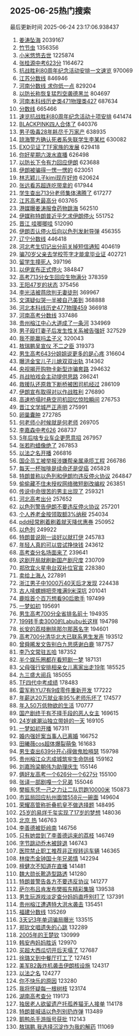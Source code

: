 ## 2025-06-25热门搜索 
最后更新时间 2025-06-24 23:17:06.938437 
1. [姜涛坠海](https://s.weibo.com/weibo?q=%E5%A7%9C%E6%B6%9B%E5%9D%A0%E6%B5%B7&t=31&band_rank=1&Refer=top) 2039167
1. [竹节虫](https://s.weibo.com/weibo?q=%E7%AB%B9%E8%8A%82%E8%99%AB&t=31&band_rank=1&Refer=top) 1356356
1. [小米悠悠去世](https://s.weibo.com/weibo?q=%E5%B0%8F%E7%B1%B3%E6%82%A0%E6%82%A0%E5%8E%BB%E4%B8%96&t=31&band_rank=2&Refer=top) 1225874
1. [张桂源中考623分](https://s.weibo.com/weibo?q=%23%E5%BC%A0%E6%A1%82%E6%BA%90%E4%B8%AD%E8%80%83623%E5%88%86%23&t=31&band_rank=1&Refer=top) 1164672
1. [抗战胜利80周年纪念活动安排一文速览](https://s.weibo.com/weibo?q=%23%E6%8A%97%E6%88%98%E8%83%9C%E5%88%A980%E5%91%A8%E5%B9%B4%E7%BA%AA%E5%BF%B5%E6%B4%BB%E5%8A%A8%E5%AE%89%E6%8E%92%E4%B8%80%E6%96%87%E9%80%9F%E8%A7%88%23&t=31&band_rank=3&Refer=top) 970069
1. [江苏分数线](https://s.weibo.com/weibo?q=%E6%B1%9F%E8%8B%8F%E5%88%86%E6%95%B0%E7%BA%BF&t=31&band_rank=4&Refer=top) 846946
1. [河南分数线 求你低一点](https://s.weibo.com/weibo?q=%E6%B2%B3%E5%8D%97%E5%88%86%E6%95%B0%E7%BA%BF%20%E6%B1%82%E4%BD%A0%E4%BD%8E%E4%B8%80%E7%82%B9&t=31&band_rank=2&Refer=top) 829204
1. [以防长称恢复猛烈空袭德黑兰](https://s.weibo.com/weibo?q=%23%E4%BB%A5%E9%98%B2%E9%95%BF%E7%A7%B0%E6%81%A2%E5%A4%8D%E7%8C%9B%E7%83%88%E7%A9%BA%E8%A2%AD%E5%BE%B7%E9%BB%91%E5%85%B0%23&t=31&band_rank=5&Refer=top) 804697
1. [河南本科线历史类471物理类427](https://s.weibo.com/weibo?q=%23%E6%B2%B3%E5%8D%97%E6%9C%AC%E7%A7%91%E7%BA%BF%E5%8E%86%E5%8F%B2%E7%B1%BB471%E7%89%A9%E7%90%86%E7%B1%BB427%23&t=31&band_rank=2&Refer=top) 687634
1. [分数线](https://s.weibo.com/weibo?q=%E5%88%86%E6%95%B0%E7%BA%BF&t=31&band_rank=6&Refer=top) 665466
1. [速览抗战胜利80周年纪念活动十项安排](https://s.weibo.com/weibo?q=%23%E9%80%9F%E8%A7%88%E6%8A%97%E6%88%98%E8%83%9C%E5%88%A980%E5%91%A8%E5%B9%B4%E7%BA%AA%E5%BF%B5%E6%B4%BB%E5%8A%A8%E5%8D%81%E9%A1%B9%E5%AE%89%E6%8E%92%23&t=31&band_rank=3&Refer=top) 641474
1. [BLACKPINK四人合体了](https://s.weibo.com/weibo?q=%23BLACKPINK%E5%9B%9B%E4%BA%BA%E5%90%88%E4%BD%93%E4%BA%86%23&t=31&band_rank=4&Refer=top) 640376
1. [男子吸毒28年耗尽千万家产](https://s.weibo.com/weibo?q=%23%E7%94%B7%E5%AD%90%E5%90%B8%E6%AF%9228%E5%B9%B4%E8%80%97%E5%B0%BD%E5%8D%83%E4%B8%87%E5%AE%B6%E4%BA%A7%23&t=31&band_rank=5&Refer=top) 638935
1. [琼海警方确认死者系失联学生李某栏](https://s.weibo.com/weibo?q=%23%E7%90%BC%E6%B5%B7%E8%AD%A6%E6%96%B9%E7%A1%AE%E8%AE%A4%E6%AD%BB%E8%80%85%E7%B3%BB%E5%A4%B1%E8%81%94%E5%AD%A6%E7%94%9F%E6%9D%8E%E6%9F%90%E6%A0%8F%23&t=31&band_rank=7&Refer=top) 630082
1. [EXO见证了TF家族的发展](https://s.weibo.com/weibo?q=EXO%E8%A7%81%E8%AF%81%E4%BA%86TF%E5%AE%B6%E6%97%8F%E7%9A%84%E5%8F%91%E5%B1%95&t=31&band_rank=8&Refer=top) 629418
1. [你好星期六泼水直播](https://s.weibo.com/weibo?q=%23%E4%BD%A0%E5%A5%BD%E6%98%9F%E6%9C%9F%E5%85%AD%E6%B3%BC%E6%B0%B4%E7%9B%B4%E6%92%AD%23&t=31&band_rank=9&Refer=top) 626498
1. [以防长下令有力回应伊朗](https://s.weibo.com/weibo?q=%23%E4%BB%A5%E9%98%B2%E9%95%BF%E4%B8%8B%E4%BB%A4%E6%9C%89%E5%8A%9B%E5%9B%9E%E5%BA%94%E4%BC%8A%E6%9C%97%23&t=31&band_rank=10&Refer=top) 623688
1. [伊朗被骗得一愣一愣的](https://s.weibo.com/weibo?q=%23%E4%BC%8A%E6%9C%97%E8%A2%AB%E9%AA%97%E5%BE%97%E4%B8%80%E6%84%A3%E4%B8%80%E6%84%A3%E7%9A%84%23&t=31&band_rank=11&Refer=top) 623051
1. [林志颖儿子kimi现在好帅](https://s.weibo.com/weibo?q=%23%E6%9E%97%E5%BF%97%E9%A2%96%E5%84%BF%E5%AD%90kimi%E7%8E%B0%E5%9C%A8%E5%A5%BD%E5%B8%85%23&t=31&band_rank=12&Refer=top) 620624
1. [张远看苏超连吃带拿的](https://s.weibo.com/weibo?q=%23%E5%BC%A0%E8%BF%9C%E7%9C%8B%E8%8B%8F%E8%B6%85%E8%BF%9E%E5%90%83%E5%B8%A6%E6%8B%BF%E7%9A%84%23&t=31&band_rank=13&Refer=top) 617944
1. [学生查出713分老师集体沸腾了](https://s.weibo.com/weibo?q=%23%E5%AD%A6%E7%94%9F%E6%9F%A5%E5%87%BA713%E5%88%86%E8%80%81%E5%B8%88%E9%9B%86%E4%BD%93%E6%B2%B8%E8%85%BE%E4%BA%86%23&t=31&band_rank=14&Refer=top) 617277
1. [江苏高考最高分](https://s.weibo.com/weibo?q=%E6%B1%9F%E8%8B%8F%E9%AB%98%E8%80%83%E6%9C%80%E9%AB%98%E5%88%86&t=31&band_rank=6&Refer=top) 603765
1. [港媒曝姜涛服食药物跳海](https://s.weibo.com/weibo?q=%23%E6%B8%AF%E5%AA%92%E6%9B%9D%E5%A7%9C%E6%B6%9B%E6%9C%8D%E9%A3%9F%E8%8D%AF%E7%89%A9%E8%B7%B3%E6%B5%B7%23&t=31&band_rank=7&Refer=top) 562510
1. [伊媒称特朗普近乎乞求伊朗停火](https://s.weibo.com/weibo?q=%23%E4%BC%8A%E5%AA%92%E7%A7%B0%E7%89%B9%E6%9C%97%E6%99%AE%E8%BF%91%E4%B9%8E%E4%B9%9E%E6%B1%82%E4%BC%8A%E6%9C%97%E5%81%9C%E7%81%AB%23&t=31&band_rank=4&Refer=top) 551752
1. [晋江 哇唧唧哇](https://s.weibo.com/weibo?q=%E6%99%8B%E6%B1%9F%20%E5%93%87%E5%94%A7%E5%94%A7%E5%93%87&t=31&band_rank=8&Refer=top) 512090
1. [伊朗否认停火后向以色列发射导弹](https://s.weibo.com/weibo?q=%23%E4%BC%8A%E6%9C%97%E5%90%A6%E8%AE%A4%E5%81%9C%E7%81%AB%E5%90%8E%E5%90%91%E4%BB%A5%E8%89%B2%E5%88%97%E5%8F%91%E5%B0%84%E5%AF%BC%E5%BC%B9%23&t=31&band_rank=15&Refer=top) 456355
1. [辽宁分数线](https://s.weibo.com/weibo?q=%E8%BE%BD%E5%AE%81%E5%88%86%E6%95%B0%E7%BA%BF&t=31&band_rank=16&Refer=top) 446418
1. [河北考生切记出分前关掉短信通知](https://s.weibo.com/weibo?q=%E6%B2%B3%E5%8C%97%E8%80%83%E7%94%9F%E5%88%87%E8%AE%B0%E5%87%BA%E5%88%86%E5%89%8D%E5%85%B3%E6%8E%89%E7%9F%AD%E4%BF%A1%E9%80%9A%E7%9F%A5&t=31&band_rank=5&Refer=top) 404619
1. [骗70岁父亲去学校签字才能拿毕业证](https://s.weibo.com/weibo?q=%23%E9%AA%9770%E5%B2%81%E7%88%B6%E4%BA%B2%E5%8E%BB%E5%AD%A6%E6%A0%A1%E7%AD%BE%E5%AD%97%E6%89%8D%E8%83%BD%E6%8B%BF%E6%AF%95%E4%B8%9A%E8%AF%81%23&t=31&band_rank=17&Refer=top) 402721
1. [留学生撞死人](https://s.weibo.com/weibo?q=%E7%95%99%E5%AD%A6%E7%94%9F%E6%92%9E%E6%AD%BB%E4%BA%BA&t=31&band_rank=6&Refer=top) 397196
1. [以伊宣布正式停火](https://s.weibo.com/weibo?q=%23%E4%BB%A5%E4%BC%8A%E5%AE%A3%E5%B8%83%E6%AD%A3%E5%BC%8F%E5%81%9C%E7%81%AB%23&t=31&band_rank=18&Refer=top) 384847
1. [高考713分女生回应生物满分](https://s.weibo.com/weibo?q=%23%E9%AB%98%E8%80%83713%E5%88%86%E5%A5%B3%E7%94%9F%E5%9B%9E%E5%BA%94%E7%94%9F%E7%89%A9%E6%BB%A1%E5%88%86%23&t=31&band_rank=24&Refer=top) 378359
1. [王阳47岁的状态](https://s.weibo.com/weibo?q=%E7%8E%8B%E9%98%B347%E5%B2%81%E7%9A%84%E7%8A%B6%E6%80%81&t=31&band_rank=19&Refer=top) 375456
1. [李光洁被蒋欣判无妻徒刑](https://s.weibo.com/weibo?q=%E6%9D%8E%E5%85%89%E6%B4%81%E8%A2%AB%E8%92%8B%E6%AC%A3%E5%88%A4%E6%97%A0%E5%A6%BB%E5%BE%92%E5%88%91&t=31&band_rank=20&Refer=top) 369967
1. [文淇疑似哭一半被自己美到](https://s.weibo.com/weibo?q=%E6%96%87%E6%B7%87%E7%96%91%E4%BC%BC%E5%93%AD%E4%B8%80%E5%8D%8A%E8%A2%AB%E8%87%AA%E5%B7%B1%E7%BE%8E%E5%88%B0&t=31&band_rank=8&Refer=top) 368888
1. [河北本科线历史477物理459](https://s.weibo.com/weibo?q=%23%E6%B2%B3%E5%8C%97%E6%9C%AC%E7%A7%91%E7%BA%BF%E5%8E%86%E5%8F%B2477%E7%89%A9%E7%90%86459%23&t=31&band_rank=21&Refer=top) 366918
1. [河南高考分数线](https://s.weibo.com/weibo?q=%E6%B2%B3%E5%8D%97%E9%AB%98%E8%80%83%E5%88%86%E6%95%B0%E7%BA%BF&t=31&band_rank=9&Refer=top) 337486
1. [贵州榕江中心大道成了一条河](https://s.weibo.com/weibo?q=%23%E8%B4%B5%E5%B7%9E%E6%A6%95%E6%B1%9F%E4%B8%AD%E5%BF%83%E5%A4%A7%E9%81%93%E6%88%90%E4%BA%86%E4%B8%80%E6%9D%A1%E6%B2%B3%23&t=31&band_rank=10&Refer=top) 334969
1. [男子殴打妻子后发生性关系被告强奸](https://s.weibo.com/weibo?q=%23%E7%94%B7%E5%AD%90%E6%AE%B4%E6%89%93%E5%A6%BB%E5%AD%90%E5%90%8E%E5%8F%91%E7%94%9F%E6%80%A7%E5%85%B3%E7%B3%BB%E8%A2%AB%E5%91%8A%E5%BC%BA%E5%A5%B8%23&t=31&band_rank=11&Refer=top) 327529
1. [我不能赢吗孟子义](https://s.weibo.com/weibo?q=%23%E6%88%91%E4%B8%8D%E8%83%BD%E8%B5%A2%E5%90%97%E5%AD%9F%E5%AD%90%E4%B9%89%23&t=31&band_rank=9&Refer=top) 320043
1. [敖瑞鹏吴宣仪 不二之臣](https://s.weibo.com/weibo?q=%E6%95%96%E7%91%9E%E9%B9%8F%E5%90%B4%E5%AE%A3%E4%BB%AA%20%E4%B8%8D%E4%BA%8C%E4%B9%8B%E8%87%A3&t=31&band_rank=12&Refer=top) 319373
1. [男生高考643分姐姐说更多的是心疼](https://s.weibo.com/weibo?q=%23%E7%94%B7%E7%94%9F%E9%AB%98%E8%80%83643%E5%88%86%E5%A7%90%E5%A7%90%E8%AF%B4%E6%9B%B4%E5%A4%9A%E7%9A%84%E6%98%AF%E5%BF%83%E7%96%BC%23&t=31&band_rank=10&Refer=top) 316604
1. [曝洪金宝儿子儿媳双双出轨](https://s.weibo.com/weibo?q=%23%E6%9B%9D%E6%B4%AA%E9%87%91%E5%AE%9D%E5%84%BF%E5%AD%90%E5%84%BF%E5%AA%B3%E5%8F%8C%E5%8F%8C%E5%87%BA%E8%BD%A8%23&t=31&band_rank=11&Refer=top) 314362
1. [央视揭开购物卡新型诈骗套路](https://s.weibo.com/weibo?q=%23%E5%A4%AE%E8%A7%86%E6%8F%AD%E5%BC%80%E8%B4%AD%E7%89%A9%E5%8D%A1%E6%96%B0%E5%9E%8B%E8%AF%88%E9%AA%97%E5%A5%97%E8%B7%AF%23&t=31&band_rank=15&Refer=top) 294632
1. [肖战拍戏会主动提供思路](https://s.weibo.com/weibo?q=%23%E8%82%96%E6%88%98%E6%8B%8D%E6%88%8F%E4%BC%9A%E4%B8%BB%E5%8A%A8%E6%8F%90%E4%BE%9B%E6%80%9D%E8%B7%AF%23&t=31&band_rank=16&Refer=top) 286241
1. [救援队还原救下断桥被困司机经过](https://s.weibo.com/weibo?q=%23%E6%95%91%E6%8F%B4%E9%98%9F%E8%BF%98%E5%8E%9F%E6%95%91%E4%B8%8B%E6%96%AD%E6%A1%A5%E8%A2%AB%E5%9B%B0%E5%8F%B8%E6%9C%BA%E7%BB%8F%E8%BF%87%23&t=31&band_rank=15&Refer=top) 286109
1. [伊朗宣布取得对以作战胜利](https://s.weibo.com/weibo?q=%23%E4%BC%8A%E6%9C%97%E5%AE%A3%E5%B8%83%E5%8F%96%E5%BE%97%E5%AF%B9%E4%BB%A5%E4%BD%9C%E6%88%98%E8%83%9C%E5%88%A9%23&t=31&band_rank=17&Refer=top) 276890
1. [高速桥塌时悬空司机回忆惊险瞬间](https://s.weibo.com/weibo?q=%23%E9%AB%98%E9%80%9F%E6%A1%A5%E5%A1%8C%E6%97%B6%E6%82%AC%E7%A9%BA%E5%8F%B8%E6%9C%BA%E5%9B%9E%E5%BF%86%E6%83%8A%E9%99%A9%E7%9E%AC%E9%97%B4%23&t=31&band_rank=16&Refer=top) 276753
1. [晋江文学城严正声明](https://s.weibo.com/weibo?q=%23%E6%99%8B%E6%B1%9F%E6%96%87%E5%AD%A6%E5%9F%8E%E4%B8%A5%E6%AD%A3%E5%A3%B0%E6%98%8E%23&t=31&band_rank=18&Refer=top) 275991
1. [卵巢囊肿](https://s.weibo.com/weibo?q=%E5%8D%B5%E5%B7%A2%E5%9B%8A%E8%82%BF&t=31&band_rank=17&Refer=top) 272785
1. [何老师小时候就是何老师](https://s.weibo.com/weibo?q=%E4%BD%95%E8%80%81%E5%B8%88%E5%B0%8F%E6%97%B6%E5%80%99%E5%B0%B1%E6%98%AF%E4%BD%95%E8%80%81%E5%B8%88&t=31&band_rank=18&Refer=top) 269705
1. [李嘉森中考626](https://s.weibo.com/weibo?q=%23%E6%9D%8E%E5%98%89%E6%A3%AE%E4%B8%AD%E8%80%83626%23&t=31&band_rank=19&Refer=top) 268737
1. [5年后啥专业车企更愿意招](https://s.weibo.com/weibo?q=%235%E5%B9%B4%E5%90%8E%E5%95%A5%E4%B8%93%E4%B8%9A%E8%BD%A6%E4%BC%81%E6%9B%B4%E6%84%BF%E6%84%8F%E6%8B%9B%23&t=31&band_rank=20&Refer=top) 267957
1. [张若昀蜡像绝了](https://s.weibo.com/weibo?q=%23%E5%BC%A0%E8%8B%A5%E6%98%80%E8%9C%A1%E5%83%8F%E7%BB%9D%E4%BA%86%23&t=31&band_rank=21&Refer=top) 267853
1. [以法之名开播](https://s.weibo.com/weibo?q=%E4%BB%A5%E6%B3%95%E4%B9%8B%E5%90%8D%E5%BC%80%E6%92%AD&t=31&band_rank=19&Refer=top) 266816
1. [国企员工被举报涉嫌帮亲属承揽工程](https://s.weibo.com/weibo?q=%23%E5%9B%BD%E4%BC%81%E5%91%98%E5%B7%A5%E8%A2%AB%E4%B8%BE%E6%8A%A5%E6%B6%89%E5%AB%8C%E5%B8%AE%E4%BA%B2%E5%B1%9E%E6%89%BF%E6%8F%BD%E5%B7%A5%E7%A8%8B%23&t=31&band_rank=20&Refer=top) 266786
1. [每天一杯咖啡是续命还是促癌](https://s.weibo.com/weibo?q=%23%E6%AF%8F%E5%A4%A9%E4%B8%80%E6%9D%AF%E5%92%96%E5%95%A1%E6%98%AF%E7%BB%AD%E5%91%BD%E8%BF%98%E6%98%AF%E4%BF%83%E7%99%8C%23&t=31&band_rank=23&Refer=top) 265828
1. [特朗普称以色列和伊朗均违反停火协议](https://s.weibo.com/weibo?q=%23%E7%89%B9%E6%9C%97%E6%99%AE%E7%A7%B0%E4%BB%A5%E8%89%B2%E5%88%97%E5%92%8C%E4%BC%8A%E6%9C%97%E5%9D%87%E8%BF%9D%E5%8F%8D%E5%81%9C%E7%81%AB%E5%8D%8F%E8%AE%AE%23&t=31&band_rank=23&Refer=top) 264847
1. [偷偷藏不住未授权网络微短剧改编权](https://s.weibo.com/weibo?q=%23%E5%81%B7%E5%81%B7%E8%97%8F%E4%B8%8D%E4%BD%8F%E6%9C%AA%E6%8E%88%E6%9D%83%E7%BD%91%E7%BB%9C%E5%BE%AE%E7%9F%AD%E5%89%A7%E6%94%B9%E7%BC%96%E6%9D%83%23&t=31&band_rank=24&Refer=top) 263851
1. [传说中命很苦的男主出现了](https://s.weibo.com/weibo?q=%E4%BC%A0%E8%AF%B4%E4%B8%AD%E5%91%BD%E5%BE%88%E8%8B%A6%E7%9A%84%E7%94%B7%E4%B8%BB%E5%87%BA%E7%8E%B0%E4%BA%86&t=31&band_rank=24&Refer=top) 259321
1. [河北高考出分](https://s.weibo.com/weibo?q=%E6%B2%B3%E5%8C%97%E9%AB%98%E8%80%83%E5%87%BA%E5%88%86&t=31&band_rank=25&Refer=top) 257652
1. [以色列警告伊朗不要违反停火协议](https://s.weibo.com/weibo?q=%23%E4%BB%A5%E8%89%B2%E5%88%97%E8%AD%A6%E5%91%8A%E4%BC%8A%E6%9C%97%E4%B8%8D%E8%A6%81%E8%BF%9D%E5%8F%8D%E5%81%9C%E7%81%AB%E5%8D%8F%E8%AE%AE%23&t=31&band_rank=26&Refer=top) 257201
1. [个人养老金按领取额3%纳税](https://s.weibo.com/weibo?q=%23%E4%B8%AA%E4%BA%BA%E5%85%BB%E8%80%81%E9%87%91%E6%8C%89%E9%A2%86%E5%8F%96%E9%A2%9D3%25%E7%BA%B3%E7%A8%8E%23&t=31&band_rank=25&Refer=top) 254034
1. [pdd经常刷着刷着就天降优惠券](https://s.weibo.com/weibo?q=%23pdd%E7%BB%8F%E5%B8%B8%E5%88%B7%E7%9D%80%E5%88%B7%E7%9D%80%E5%B0%B1%E5%A4%A9%E9%99%8D%E4%BC%98%E6%83%A0%E5%88%B8%23&t=31&band_rank=22&Refer=top) 250952
1. [以色列](https://s.weibo.com/weibo?q=%E4%BB%A5%E8%89%B2%E5%88%97&t=31&band_rank=23&Refer=top) 249922
1. [特朗普说刚一谈好以就打伊](https://s.weibo.com/weibo?q=%23%E7%89%B9%E6%9C%97%E6%99%AE%E8%AF%B4%E5%88%9A%E4%B8%80%E8%B0%88%E5%A5%BD%E4%BB%A5%E5%B0%B1%E6%89%93%E4%BC%8A%23&t=31&band_rank=26&Refer=top) 245783
1. [年轻人真的可以尝试挣快钱](https://s.weibo.com/weibo?q=%E5%B9%B4%E8%BD%BB%E4%BA%BA%E7%9C%9F%E7%9A%84%E5%8F%AF%E4%BB%A5%E5%B0%9D%E8%AF%95%E6%8C%A3%E5%BF%AB%E9%92%B1&t=31&band_rank=27&Refer=top) 243612
1. [高考查分名场面来了](https://s.weibo.com/weibo?q=%23%E9%AB%98%E8%80%83%E6%9F%A5%E5%88%86%E5%90%8D%E5%9C%BA%E9%9D%A2%E6%9D%A5%E4%BA%86%23&t=31&band_rank=28&Refer=top) 239641
1. [这剧开局就刷新国产剧尺度](https://s.weibo.com/weibo?q=%E8%BF%99%E5%89%A7%E5%BC%80%E5%B1%80%E5%B0%B1%E5%88%B7%E6%96%B0%E5%9B%BD%E4%BA%A7%E5%89%A7%E5%B0%BA%E5%BA%A6&t=31&band_rank=29&Refer=top) 230709
1. [郑欣宜火星电台双补位官宣](https://s.weibo.com/weibo?q=%23%E9%83%91%E6%AC%A3%E5%AE%9C%E7%81%AB%E6%98%9F%E7%94%B5%E5%8F%B0%E5%8F%8C%E8%A1%A5%E4%BD%8D%E5%AE%98%E5%AE%A3%23&t=31&band_rank=30&Refer=top) 228380
1. [卖给上海人](https://s.weibo.com/weibo?q=%E5%8D%96%E7%BB%99%E4%B8%8A%E6%B5%B7%E4%BA%BA&t=31&band_rank=31&Refer=top) 227891
1. [浙江男子中1000万40天后才发现](https://s.weibo.com/weibo?q=%23%E6%B5%99%E6%B1%9F%E7%94%B7%E5%AD%90%E4%B8%AD1000%E4%B8%8740%E5%A4%A9%E5%90%8E%E6%89%8D%E5%8F%91%E7%8E%B0%23&t=31&band_rank=32&Refer=top) 224438
1. [古人嗦螺蛳把壳堆满9米深坑](https://s.weibo.com/weibo?q=%23%E5%8F%A4%E4%BA%BA%E5%97%A6%E8%9E%BA%E8%9B%B3%E6%8A%8A%E5%A3%B3%E5%A0%86%E6%BB%A19%E7%B1%B3%E6%B7%B1%E5%9D%91%23&t=31&band_rank=34&Refer=top) 201041
1. [鹿晗首个百万想看90后歌手](https://s.weibo.com/weibo?q=%E9%B9%BF%E6%99%97%E9%A6%96%E4%B8%AA%E7%99%BE%E4%B8%87%E6%83%B3%E7%9C%8B90%E5%90%8E%E6%AD%8C%E6%89%8B&t=31&band_rank=29&Refer=top) 197499
1. [一梦如初](https://s.weibo.com/weibo?q=%E4%B8%80%E6%A2%A6%E5%A6%82%E5%88%9D&t=31&band_rank=25&Refer=top) 195691
1. [男生高考700分全省排名前十](https://s.weibo.com/weibo?q=%23%E7%94%B7%E7%94%9F%E9%AB%98%E8%80%83700%E5%88%86%E5%85%A8%E7%9C%81%E6%8E%92%E5%90%8D%E5%89%8D%E5%8D%81%23&t=31&band_rank=30&Refer=top) 194935
1. [199转手卖3000的Labubu长这样](https://s.weibo.com/weibo?q=%23199%E8%BD%AC%E6%89%8B%E5%8D%963000%E7%9A%84Labubu%E9%95%BF%E8%BF%99%E6%A0%B7%23&t=31&band_rank=31&Refer=top) 194798
1. [长安的荔枝删除那尔那茜名字](https://s.weibo.com/weibo?q=%E9%95%BF%E5%AE%89%E7%9A%84%E8%8D%94%E6%9E%9D%E5%88%A0%E9%99%A4%E9%82%A3%E5%B0%94%E9%82%A3%E8%8C%9C%E5%90%8D%E5%AD%97&t=31&band_rank=32&Refer=top) 194601
1. [高考700分清华北大已联系男生发声](https://s.weibo.com/weibo?q=%23%E9%AB%98%E8%80%83700%E5%88%86%E6%B8%85%E5%8D%8E%E5%8C%97%E5%A4%A7%E5%B7%B2%E8%81%94%E7%B3%BB%E7%94%B7%E7%94%9F%E5%8F%91%E5%A3%B0%23&t=31&band_rank=33&Refer=top) 193512
1. [曾舜晞发文告别白九思感谢白鹿](https://s.weibo.com/weibo?q=%E6%9B%BE%E8%88%9C%E6%99%9E%E5%8F%91%E6%96%87%E5%91%8A%E5%88%AB%E7%99%BD%E4%B9%9D%E6%80%9D%E6%84%9F%E8%B0%A2%E7%99%BD%E9%B9%BF&t=31&band_rank=34&Refer=top) 187757
1. [李乃文常驻五哈](https://s.weibo.com/weibo?q=%E6%9D%8E%E4%B9%83%E6%96%87%E5%B8%B8%E9%A9%BB%E4%BA%94%E5%93%88&t=31&band_rank=26&Refer=top) 187352
1. [半个娱乐圈都在看短剧一梦](https://s.weibo.com/weibo?q=%E5%8D%8A%E4%B8%AA%E5%A8%B1%E4%B9%90%E5%9C%88%E9%83%BD%E5%9C%A8%E7%9C%8B%E7%9F%AD%E5%89%A7%E4%B8%80%E6%A2%A6&t=31&band_rank=27&Refer=top) 187131
1. [父母强行安排相亲女儿离家出走19年](https://s.weibo.com/weibo?q=%23%E7%88%B6%E6%AF%8D%E5%BC%BA%E8%A1%8C%E5%AE%89%E6%8E%92%E7%9B%B8%E4%BA%B2%E5%A5%B3%E5%84%BF%E7%A6%BB%E5%AE%B6%E5%87%BA%E8%B5%B019%E5%B9%B4%23&t=31&band_rank=28&Refer=top) 185525
1. [九三盛大阅兵](https://s.weibo.com/weibo?q=%23%E4%B9%9D%E4%B8%89%E7%9B%9B%E5%A4%A7%E9%98%85%E5%85%B5%23&t=31&band_rank=29&Refer=top) 185055
1. [TF四代中考成绩](https://s.weibo.com/weibo?q=%23TF%E5%9B%9B%E4%BB%A3%E4%B8%AD%E8%80%83%E6%88%90%E7%BB%A9%23&t=31&band_rank=36&Refer=top) 178483
1. [雷军称YU7有9成零件重新开发](https://s.weibo.com/weibo?q=%23%E9%9B%B7%E5%86%9B%E7%A7%B0YU7%E6%9C%899%E6%88%90%E9%9B%B6%E4%BB%B6%E9%87%8D%E6%96%B0%E5%BC%80%E5%8F%91%23&t=31&band_rank=37&Refer=top) 177222
1. [年薪达20万就业率95%老师乐坏了](https://s.weibo.com/weibo?q=%23%E5%B9%B4%E8%96%AA%E8%BE%BE20%E4%B8%87%E5%B0%B1%E4%B8%9A%E7%8E%8795%25%E8%80%81%E5%B8%88%E4%B9%90%E5%9D%8F%E4%BA%86%23&t=31&band_rank=47&Refer=top) 174577
1. [年入50万低物欲的生活](https://s.weibo.com/weibo?q=%E5%B9%B4%E5%85%A550%E4%B8%87%E4%BD%8E%E7%89%A9%E6%AC%B2%E7%9A%84%E7%94%9F%E6%B4%BB&t=31&band_rank=30&Refer=top) 170777
1. [国产剧终于有不择手段的恶人女主](https://s.weibo.com/weibo?q=%E5%9B%BD%E4%BA%A7%E5%89%A7%E7%BB%88%E4%BA%8E%E6%9C%89%E4%B8%8D%E6%8B%A9%E6%89%8B%E6%AE%B5%E7%9A%84%E6%81%B6%E4%BA%BA%E5%A5%B3%E4%B8%BB&t=31&band_rank=31&Refer=top) 169615
1. [24岁嫁潮汕独立带娃的一天](https://s.weibo.com/weibo?q=%2324%E5%B2%81%E5%AB%81%E6%BD%AE%E6%B1%95%E7%8B%AC%E7%AB%8B%E5%B8%A6%E5%A8%83%E7%9A%84%E4%B8%80%E5%A4%A9%23&t=31&band_rank=38&Refer=top) 169105
1. [一梦如初开播](https://s.weibo.com/weibo?q=%23%E4%B8%80%E6%A2%A6%E5%A6%82%E5%88%9D%E5%BC%80%E6%92%AD%23&t=31&band_rank=32&Refer=top) 167311
1. [婚内强奸案当事人已离婚](https://s.weibo.com/weibo?q=%23%E5%A9%9A%E5%86%85%E5%BC%BA%E5%A5%B8%E6%A1%88%E5%BD%93%E4%BA%8B%E4%BA%BA%E5%B7%B2%E7%A6%BB%E5%A9%9A%23&t=31&band_rank=39&Refer=top) 166752
1. [田曦薇cos超体爆裂萌兔](https://s.weibo.com/weibo?q=%23%E7%94%B0%E6%9B%A6%E8%96%87cos%E8%B6%85%E4%BD%93%E7%88%86%E8%A3%82%E8%90%8C%E5%85%94%23&t=31&band_rank=33&Refer=top) 161683
1. [男生查出639分开心得做鬼脸嘚瑟](https://s.weibo.com/weibo?q=%23%E7%94%B7%E7%94%9F%E6%9F%A5%E5%87%BA639%E5%88%86%E5%BC%80%E5%BF%83%E5%BE%97%E5%81%9A%E9%AC%BC%E8%84%B8%E5%98%9A%E7%91%9F%23&t=31&band_rank=34&Refer=top) 159798
1. [贵州榕江众志成城筑牢生命防线](https://s.weibo.com/weibo?q=%23%E8%B4%B5%E5%B7%9E%E6%A6%95%E6%B1%9F%E4%BC%97%E5%BF%97%E6%88%90%E5%9F%8E%E7%AD%91%E7%89%A2%E7%94%9F%E5%91%BD%E9%98%B2%E7%BA%BF%23&t=31&band_rank=36&Refer=top) 159162
1. [刘嘉玲梁朝伟为助理庆生](https://s.weibo.com/weibo?q=%23%E5%88%98%E5%98%89%E7%8E%B2%E6%A2%81%E6%9C%9D%E4%BC%9F%E4%B8%BA%E5%8A%A9%E7%90%86%E5%BA%86%E7%94%9F%23&t=31&band_rank=35&Refer=top) 155146
1. [俩好友高考一个626分一个627分](https://s.weibo.com/weibo?q=%23%E4%BF%A9%E5%A5%BD%E5%8F%8B%E9%AB%98%E8%80%83%E4%B8%80%E4%B8%AA626%E5%88%86%E4%B8%80%E4%B8%AA627%E5%88%86%23&t=31&band_rank=42&Refer=top) 155100
1. [张译一部剧嘎一个兄弟](https://s.weibo.com/weibo?q=%E5%BC%A0%E8%AF%91%E4%B8%80%E9%83%A8%E5%89%A7%E5%98%8E%E4%B8%80%E4%B8%AA%E5%85%84%E5%BC%9F&t=31&band_rank=43&Refer=top) 155046
1. [樊振东凭一己之力让二队罚跑10000米](https://s.weibo.com/weibo?q=%23%E6%A8%8A%E6%8C%AF%E4%B8%9C%E5%87%AD%E4%B8%80%E5%B7%B1%E4%B9%8B%E5%8A%9B%E8%AE%A9%E4%BA%8C%E9%98%9F%E7%BD%9A%E8%B7%9110000%E7%B1%B3%23&t=31&band_rank=36&Refer=top) 150873
1. [市监局回应杭州面馆558元一碗面](https://s.weibo.com/weibo?q=%23%E5%B8%82%E7%9B%91%E5%B1%80%E5%9B%9E%E5%BA%94%E6%9D%AD%E5%B7%9E%E9%9D%A2%E9%A6%86558%E5%85%83%E4%B8%80%E7%A2%97%E9%9D%A2%23&t=31&band_rank=45&Refer=top) 149604
1. [荣耀高管称折叠机皇不做选择题](https://s.weibo.com/weibo?q=%23%E8%8D%A3%E8%80%80%E9%AB%98%E7%AE%A1%E7%A7%B0%E6%8A%98%E5%8F%A0%E6%9C%BA%E7%9A%87%E4%B8%8D%E5%81%9A%E9%80%89%E6%8B%A9%E9%A2%98%23&t=31&band_rank=37&Refer=top) 148495
1. [25岁的易烊千玺实现了17岁的梦想](https://s.weibo.com/weibo?q=25%E5%B2%81%E7%9A%84%E6%98%93%E7%83%8A%E5%8D%83%E7%8E%BA%E5%AE%9E%E7%8E%B0%E4%BA%8617%E5%B2%81%E7%9A%84%E6%A2%A6%E6%83%B3&t=31&band_rank=38&Refer=top) 148036
1. [北京 热](https://s.weibo.com/weibo?q=%E5%8C%97%E4%BA%AC%20%E7%83%AD&t=31&band_rank=38&Refer=top) 146763
1. [李善德被贬岭南](https://s.weibo.com/weibo?q=%23%E6%9D%8E%E5%96%84%E5%BE%B7%E8%A2%AB%E8%B4%AC%E5%B2%AD%E5%8D%97%23&t=31&band_rank=39&Refer=top) 146756
1. [只有她尝到了李善德运来的荔枝](https://s.weibo.com/weibo?q=%23%E5%8F%AA%E6%9C%89%E5%A5%B9%E5%B0%9D%E5%88%B0%E4%BA%86%E6%9D%8E%E5%96%84%E5%BE%B7%E8%BF%90%E6%9D%A5%E7%9A%84%E8%8D%94%E6%9E%9D%23&t=31&band_rank=40&Refer=top) 146749
1. [字节跳动乔木被辞退](https://s.weibo.com/weibo?q=%23%E5%AD%97%E8%8A%82%E8%B7%B3%E5%8A%A8%E4%B9%94%E6%9C%A8%E8%A2%AB%E8%BE%9E%E9%80%80%23&t=31&band_rank=41&Refer=top) 146743
1. [医院禁止职工推荐非正规转运车辆](https://s.weibo.com/weibo?q=%23%E5%8C%BB%E9%99%A2%E7%A6%81%E6%AD%A2%E8%81%8C%E5%B7%A5%E6%8E%A8%E8%8D%90%E9%9D%9E%E6%AD%A3%E8%A7%84%E8%BD%AC%E8%BF%90%E8%BD%A6%E8%BE%86%23&t=31&band_rank=39&Refer=top) 146365
1. [林俊杰金钟国十年兄弟情](https://s.weibo.com/weibo?q=%23%E6%9E%97%E4%BF%8A%E6%9D%B0%E9%87%91%E9%92%9F%E5%9B%BD%E5%8D%81%E5%B9%B4%E5%85%84%E5%BC%9F%E6%83%85%23&t=31&band_rank=46&Refer=top) 142294
1. [檀健次不知道在直播](https://s.weibo.com/weibo?q=%E6%AA%80%E5%81%A5%E6%AC%A1%E4%B8%8D%E7%9F%A5%E9%81%93%E5%9C%A8%E7%9B%B4%E6%92%AD&t=31&band_rank=47&Refer=top) 141481
1. [魏大勋长靴造型路透](https://s.weibo.com/weibo?q=%E9%AD%8F%E5%A4%A7%E5%8B%8B%E9%95%BF%E9%9D%B4%E9%80%A0%E5%9E%8B%E8%B7%AF%E9%80%8F&t=31&band_rank=48&Refer=top) 141280
1. [特朗普警告各方不要违反协议](https://s.weibo.com/weibo?q=%23%E7%89%B9%E6%9C%97%E6%99%AE%E8%AD%A6%E5%91%8A%E5%90%84%E6%96%B9%E4%B8%8D%E8%A6%81%E8%BF%9D%E5%8F%8D%E5%8D%8F%E8%AE%AE%23&t=31&band_rank=42&Refer=top) 141277
1. [萨尔布吕肯发布樊振东精彩集锦](https://s.weibo.com/weibo?q=%23%E8%90%A8%E5%B0%94%E5%B8%83%E5%90%95%E8%82%AF%E5%8F%91%E5%B8%83%E6%A8%8A%E6%8C%AF%E4%B8%9C%E7%B2%BE%E5%BD%A9%E9%9B%86%E9%94%A6%23&t=31&band_rank=40&Refer=top) 139538
1. [男生玩游戏淡定查分妈妈直呼别打了](https://s.weibo.com/weibo?q=%23%E7%94%B7%E7%94%9F%E7%8E%A9%E6%B8%B8%E6%88%8F%E6%B7%A1%E5%AE%9A%E6%9F%A5%E5%88%86%E5%A6%88%E5%A6%88%E7%9B%B4%E5%91%BC%E5%88%AB%E6%89%93%E4%BA%86%23&t=31&band_rank=41&Refer=top) 137391
1. [贵州榕江遭遇特大洪水袭击](https://s.weibo.com/weibo?q=%23%E8%B4%B5%E5%B7%9E%E6%A6%95%E6%B1%9F%E9%81%AD%E9%81%87%E7%89%B9%E5%A4%A7%E6%B4%AA%E6%B0%B4%E8%A2%AD%E5%87%BB%23&t=31&band_rank=43&Refer=top) 135451
1. [福建分数线](https://s.weibo.com/weibo?q=%E7%A6%8F%E5%BB%BA%E5%88%86%E6%95%B0%E7%BA%BF&t=31&band_rank=44&Refer=top) 135269
1. [3天记3年单词骗局曝光](https://s.weibo.com/weibo?q=%233%E5%A4%A9%E8%AE%B03%E5%B9%B4%E5%8D%95%E8%AF%8D%E9%AA%97%E5%B1%80%E6%9B%9D%E5%85%89%23&t=31&band_rank=49&Refer=top) 133515
1. [郑钦文唱遗失的心跳](https://s.weibo.com/weibo?q=%23%E9%83%91%E9%92%A6%E6%96%87%E5%94%B1%E9%81%97%E5%A4%B1%E7%9A%84%E5%BF%83%E8%B7%B3%23&t=31&band_rank=45&Refer=top) 132289
1. [2005年的王楚钦](https://s.weibo.com/weibo?q=2005%E5%B9%B4%E7%9A%84%E7%8E%8B%E6%A5%9A%E9%92%A6&t=31&band_rank=46&Refer=top) 130999
1. [韩安冉妈妈胜诉](https://s.weibo.com/weibo?q=%23%E9%9F%A9%E5%AE%89%E5%86%89%E5%A6%88%E5%A6%88%E8%83%9C%E8%AF%89%23&t=31&band_rank=42&Refer=top) 129970
1. [买超大西瓜切开后天塌了](https://s.weibo.com/weibo?q=%23%E4%B9%B0%E8%B6%85%E5%A4%A7%E8%A5%BF%E7%93%9C%E5%88%87%E5%BC%80%E5%90%8E%E5%A4%A9%E5%A1%8C%E4%BA%86%23&t=31&band_rank=48&Refer=top) 127687
1. [徐璐又到中餐厅打工了](https://s.weibo.com/weibo?q=%E5%BE%90%E7%92%90%E5%8F%88%E5%88%B0%E4%B8%AD%E9%A4%90%E5%8E%85%E6%89%93%E5%B7%A5%E4%BA%86&t=31&band_rank=49&Refer=top) 127451
1. [美军B2轰炸机袭击伊朗核设施](https://s.weibo.com/weibo?q=%23%E7%BE%8E%E5%86%9BB2%E8%BD%B0%E7%82%B8%E6%9C%BA%E8%A2%AD%E5%87%BB%E4%BC%8A%E6%9C%97%E6%A0%B8%E8%AE%BE%E6%96%BD%23&t=31&band_rank=50&Refer=top) 124317
1. [以法之名](https://s.weibo.com/weibo?q=%E4%BB%A5%E6%B3%95%E4%B9%8B%E5%90%8D&t=31&band_rank=43&Refer=top) 124277
1. [你不快乐的原因](https://s.weibo.com/weibo?q=%E4%BD%A0%E4%B8%8D%E5%BF%AB%E4%B9%90%E7%9A%84%E5%8E%9F%E5%9B%A0&t=31&band_rank=50&Refer=top) 123280
1. [我将怀疑每一根树枝](https://s.weibo.com/weibo?q=%E6%88%91%E5%B0%86%E6%80%80%E7%96%91%E6%AF%8F%E4%B8%80%E6%A0%B9%E6%A0%91%E6%9E%9D&t=31&band_rank=44&Refer=top) 123174
1. [湖南高考查分](https://s.weibo.com/weibo?q=%E6%B9%96%E5%8D%97%E9%AB%98%E8%80%83%E6%9F%A5%E5%88%86&t=31&band_rank=45&Refer=top) 119173
1. [独居老人欲留遗产托孤养猫无人接单](https://s.weibo.com/weibo?q=%23%E7%8B%AC%E5%B1%85%E8%80%81%E4%BA%BA%E6%AC%B2%E7%95%99%E9%81%97%E4%BA%A7%E6%89%98%E5%AD%A4%E5%85%BB%E7%8C%AB%E6%97%A0%E4%BA%BA%E6%8E%A5%E5%8D%95%23&t=31&band_rank=47&Refer=top) 114178
1. [特朗普喊话以色列别扔炸弹](https://s.weibo.com/weibo?q=%23%E7%89%B9%E6%9C%97%E6%99%AE%E5%96%8A%E8%AF%9D%E4%BB%A5%E8%89%B2%E5%88%97%E5%88%AB%E6%89%94%E7%82%B8%E5%BC%B9%23&t=31&band_rank=48&Refer=top) 113489
1. [鹅鸭杀手游版号获批](https://s.weibo.com/weibo?q=%23%E9%B9%85%E9%B8%AD%E6%9D%80%E6%89%8B%E6%B8%B8%E7%89%88%E5%8F%B7%E8%8E%B7%E6%89%B9%23&t=31&band_rank=49&Refer=top) 112143
1. [敖瑞鹏 我选择沉淀作为我的解药](https://s.weibo.com/weibo?q=%E6%95%96%E7%91%9E%E9%B9%8F%20%E6%88%91%E9%80%89%E6%8B%A9%E6%B2%89%E6%B7%80%E4%BD%9C%E4%B8%BA%E6%88%91%E7%9A%84%E8%A7%A3%E8%8D%AF&t=31&band_rank=50&Refer=top) 111069
